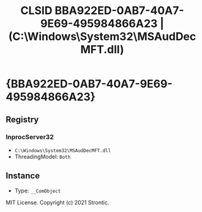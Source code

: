 ﻿---
title: "CLSID BBA922ED-0AB7-40A7-9E69-495984866A23 | (C:\\Windows\\System32\\MSAudDecMFT.dll)"
excerpt: What is COM-Object CLSID BBA922ED-0AB7-40A7-9E69-495984866A23?
---

# {BBA922ED-0AB7-40A7-9E69-495984866A23}


## Registry


### InprocServer32

* `C:\Windows\System32\MSAudDecMFT.dll`
* ThreadingModel: `Both`

## Instance

* Type: `__ComObject`

MIT License. Copyright (c) 2021 Strontic.


